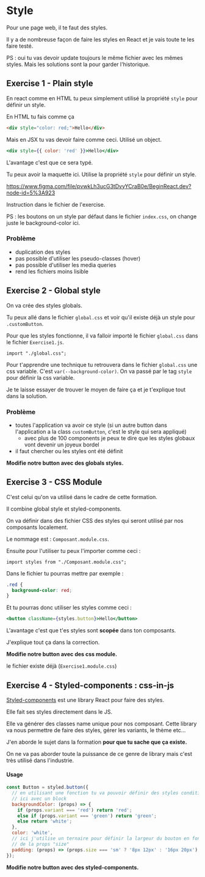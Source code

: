 # Style

Pour une page web, il te faut des styles.

Il y a de nombreuse façon de faire les styles en React et je vais toute te les
faire testé.

PS : oui tu vas devoir update toujours le même fichier avec les mêmes styles.
Mais les solutions sont la pour garder l'historique.

## Exercise 1 - Plain style

En react comme en HTML tu peux simplement utilisé la propriété `style` pour définir un style.

En HTML tu fais comme ça

```html
<div style="color: red;">Hello</div>
```

Mais en JSX tu vas devoir faire comme ceci. Utilisé un object.

```jsx
<div style={{ color: 'red' }}>Hello</div>
```

L'avantage c'est que ce sera typé.

Tu peux avoir la maquette ici. Utilise la propriété `style` pour définir un style.

https://www.figma.com/file/pvwkLh3ucG3tDvyYCraB0e/BeginReact.dev?node-id=5%3A923

Instruction dans le fichier de l'exercise.

PS : les boutons on un style par défaut dans le fichier `index.css`, on change juste le background-color ici.

### Problème

- duplication des styles
- pas possible d'utiliser les pseudo-classes (hover)
- pas possible d'utiliser les media queries
- rend les fichiers moins lisible

## Exercise 2 - Global style

On va crée des styles globals.

Tu peux allé dans le fichier `global.css` et voir qu'il existe déjà un style pour `.customButton`.

Pour que les styles fonctionne, il va falloir importé le fichier `global.css` dans le fichier `Exercise1.js`.

`import "./global.css";`

Pour t'apprendre une technique tu retrouvera dans le fichier `global.css` une css variable.
C'est `var(--background-color)`. On va passé par le tag `style` pour définir la css variable.

Je te laisse essayer de trouver le moyen de faire ça et je t'explique tout dans la solution.

### Problème

- toutes l'application va avoir ce style (si un autre button dans l'application a la class `customButton`, c'est le style qui sera appliqué)
  - avec plus de 100 components je peux te dire que les styles globaux vont devenir un joyeux bordel
- il faut chercher ou les styles ont été définit

**Modifie notre button avec des globals styles.**

## Exercise 3 - CSS Module

C'est celui qu'on va utilisé dans le cadre de cette formation.

Il combine global style et styled-components.

On va définir dans des fichier CSS des styles qui seront utilisé par nos composants
localement.

Le nommage est : `Composant.module.css`.

Ensuite pour l'utiliser tu peux l'importer comme ceci :

`import styles from "./Composant.module.css";`

Dans le fichier tu pourras mettre par exemple :

```css
.red {
  background-color: red;
}
```

Et tu pourras donc utiliser les styles comme ceci :

```jsx
<button className={styles.button}>Hello</button>
```

L'avantage c'est que t'es styles sont **scopée** dans ton composants.

J'explique tout ça dans la correction.

**Modifie notre button avec des css module.**

le fichier existe déjà (`Exercise1.module.css`)

## Exercise 4 - Styled-components : css-in-js

[Styled-components](https://styled-components.com/docs/basics) est une library React pour faire des styles.

Elle fait ses styles directement dans le JS.

Elle va générer des classes name unique pour nos composant. Cette library va nous permettre
de faire des styles, gérer les variants, le thème etc...

J'en aborde le sujet dans la formation **pour que tu sache que ça existe.**

On ne va pas aborder toute la puissance de ce genre de library mais c'est très utilisé
dans l'industrie.

#### Usage

```jsx
const Button = styled.button({
  // en utilisant une fonction tu va pouvoir définir des styles conditionnellement
  // ici avec un block
  backgroundColor: (props) => {
    if (props.variant === 'red') return 'red';
    else if (props.variant === 'green') return 'green';
    else return 'white';
  },
  color: 'white',
  // ici j'utilise un ternaire pour définir la largeur du bouton en fonction
  // de la props "size"
  padding: (props) => (props.size === 'sm' ? '8px 12px' : '16px 20px'),
});
```

**Modifie notre button avec des styled-components.**
